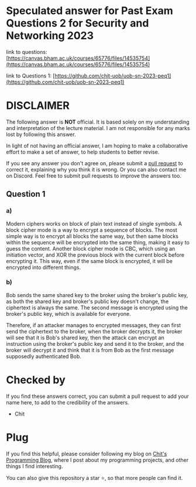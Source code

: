 # Speculated answer for Past Exam Questions 2 for Security and Networking 2023
link to questions: [https://canvas.bham.ac.uk/courses/65776/files/14535754](https://canvas.bham.ac.uk/courses/65776/files/14535754)

link to Questions 1: [https://github.com/chit-uob/uob-sn-2023-peq1](https://github.com/chit-uob/uob-sn-2023-peq1)

# DISCLAIMER
The following answer is **NOT** official. It is based solely on my understanding and interpretation of the lecture material. I am not responsible for any marks lost by following this answer.

In light of not having an official answer, I am hoping to make a collaborative effort to make a set of answer, to help students to better revise.

If you see any answer you don't agree on, please submit a [pull request](https://docs.github.com/en/pull-requests/collaborating-with-pull-requests/proposing-changes-to-your-work-with-pull-requests/creating-a-pull-request) to correct it, explaining why you think it is wrong. Or you can also contact me on Discord. Feel free to submit pull requests to improve the answers too.

## Question 1
### a)
Modern ciphers works on block of plain text instead of single symbols. A block cipher mode is a way to encrypt a sequence of blocks. The most simple way is to encrypt all blocks the same way, but then same blocks within the sequence will be encrypted into the same thing, making it easy to guess the content. Another block cipher mode is CBC, which using an initiation vector, and XOR the previous block with the current block before encrypting it. This way, even if the same block is encrypted, it will be encrypted into different things.

### b)
Bob sends the same shared key to the broker using the broker's public key, as both the shared key and broker's public key doesn't change, the ciphertext is always the same. The second message is encrypted using the broker's public key, which is available for everyone. 

Therefore, if an attacker manages to encrypted messages, they can first send the ciphertext to the broker, when the broker decrypts it, the broker will see that it is Bob's shared key, then the attack can encrypt an instruction using the broker's public key and send it to the broker, and the broker will decrypt it and think that it is from Bob as the first message supposedly authenticated Bob.




# Checked by
If you find these answers correct, you can submit a pull request to add your name here, to add to the credibility of the answers.
- Chit

# Plug
If you find this helpful, please consider following my blog on [Chit's Programming Blog](https://blog.cpbprojects.me), where I post about my programming projects, and other things I find interesting.

You can also give this repository a star ⭐, so that more people can find it.

